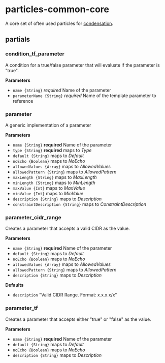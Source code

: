 # particles-common-core

A core set of often used particles for [condensation](https://github.com/SungardAS/condensation).

## partials

### condition\_tf\_parameter

A condition for a true/false parameter that will evaluate if the
parameter is "true".

**Parameters**

  * `name {String}` *required* Name of the parameter
  * `parameterName {String}` *required* Name of the template parameter to
reference

### parameter

A generic implementation of a parameter

**Parameters**

  * `name {String}` **required** Name of the parameter
  * `type {String}` **required** maps to *Type*
  * `default {String}` maps to *Default*
  * `noEcho {Boolean}` maps to *NoEcho*
  * `allowedValues {Array}` maps to *AllowedValues*
  * `allowedPattern {String}` maps to *AllowedPattern*
  * `maxLength {String}` maps to *MaxLength*
  * `minLength {String}` maps to *MinLength*
  * `maxValue {Int}` maps to *MaxValue*
  * `minValue {Int}` maps to *MinValue*
  * `description {String}` maps to *Description*
  * `constraintDescription {String}` maps to *ConstraintDescription*

### parameter\_cidr\_range

Creates a parameter that accepts a valid CIDR as the value.

**Parameters**

  * `name {String}` **required** Name of the parameter
  * `default {String}` maps to *Default*
  * `noEcho {Boolean}` maps to *NoEcho*
  * `allowedValues {Array}` maps to *AllowedValues*
  * `allowedPattern {String}` maps to *AllowedPattern*
  * `description {String}` maps to *Description*

**Defaults**

  * `description` "Valid CIDR Range. Format: x.x.x.x/x"

### parameter\_tf

Creates a parameter that accepts either "true" or "false" as the value.

**Parameters**

  * `name {String}` **required** Name of the parameter
  * `default {String}` maps to *Default*
  * `noEcho {Boolean}` maps to *NoEcho*
  * `description {String}` maps to *Description*



